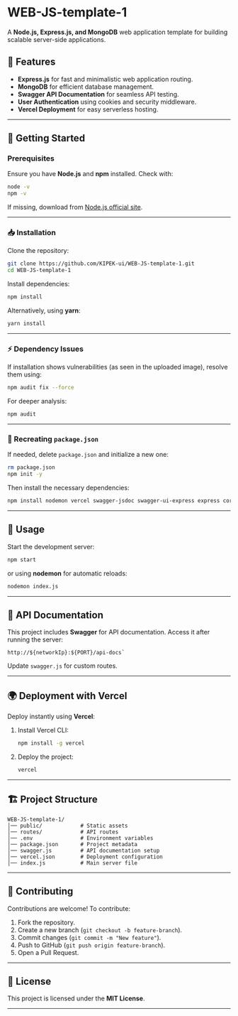 
# WEB-JS-template-1

A **Node.js, Express.js, and MongoDB** web application template for building scalable server-side applications.

## 📌 Features

- **Express.js** for fast and minimalistic web application routing.
- **MongoDB** for efficient database management.
- **Swagger API Documentation** for seamless API testing.
- **User Authentication** using cookies and security middleware.
- **Vercel Deployment** for easy serverless hosting.

---

## 🚀 Getting Started

### Prerequisites

Ensure you have **Node.js** and **npm** installed. Check with:

```bash
node -v
npm -v
```

If missing, download from [Node.js official site](https://nodejs.org/).

---

### 📥 Installation

Clone the repository:

```bash
git clone https://github.com/KIPEK-ui/WEB-JS-template-1.git
cd WEB-JS-template-1
```

Install dependencies:

```bash
npm install
```

Alternatively, using **yarn**:

```bash
yarn install
```

---

### ⚡ Dependency Issues

If installation shows vulnerabilities (as seen in the uploaded image), resolve them using:

```bash
npm audit fix --force
```

For deeper analysis:

```bash
npm audit
```

---

### 🔄 Recreating `package.json`

If needed, delete `package.json` and initialize a new one:

```bash
rm package.json
npm init -y
```

Then install the necessary dependencies:

```bash
npm install nodemon vercel swagger-jsdoc swagger-ui-express express cors cookie-parser mongoose
```

---

## 🎯 Usage

Start the development server:

```bash
npm start
```

or using **nodemon** for automatic reloads:

```bash
nodemon index.js
```

---

## 📜 API Documentation

This project includes **Swagger** for API documentation. Access it after running the server:

```
http://${networkIp}:${PORT}/api-docs`
```

Update `swagger.js` for custom routes.

---

## 🌍 Deployment with Vercel

Deploy instantly using **Vercel**:

1. Install Vercel CLI:

   ```bash
   npm install -g vercel
   ```

2. Deploy the project:

   ```bash
   vercel
   ```

---

## 🏗 Project Structure

```
WEB-JS-template-1/
│── public/            # Static assets
│── routes/            # API routes
│── .env               # Environment variables
│── package.json       # Project metadata
│── swagger.js         # API documentation setup
│── vercel.json        # Deployment configuration
│── index.js           # Main server file
```

---

## 📌 Contributing

Contributions are welcome! To contribute:

1. Fork the repository.
2. Create a new branch (`git checkout -b feature-branch`).
3. Commit changes (`git commit -m "New feature"`).
4. Push to GitHub (`git push origin feature-branch`).
5. Open a Pull Request.

---

## 📝 License

This project is licensed under the **MIT License**.

---
